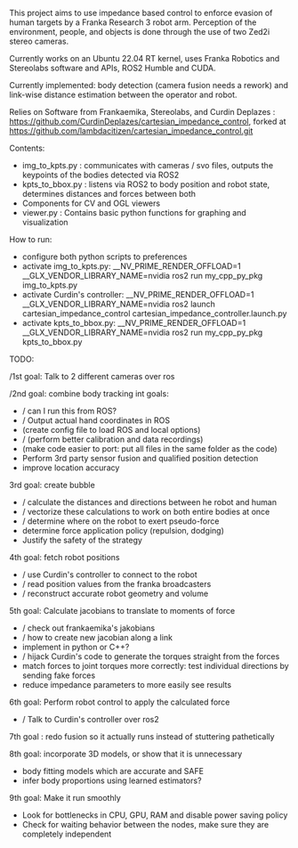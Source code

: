 This project aims to use impedance based control to enforce evasion of human targets by a Franka Research 3 robot arm.
Perception of the environment, people, and objects is done through the use of two Zed2i stereo cameras.

Currently works on an Ubuntu 22.04 RT kernel, uses Franka Robotics and Stereolabs software and APIs, ROS2 Humble and CUDA.

Currently implemented: body detection (camera fusion needs a rework) and link-wise distance estimation between the operator and robot.

Relies on Software from Frankaemika, Stereolabs, and Curdin Deplazes : https://github.com/CurdinDeplazes/cartesian_impedance_control,
forked at https://github.com/lambdacitizen/cartesian_impedance_control.git

Contents:
- img_to_kpts.py  : communicates with cameras / svo files, outputs the keypoints of the bodies detected via ROS2
- kpts_to_bbox.py : listens via ROS2 to body position and robot state, determines distances and forces between both
- Components for CV and OGL viewers
- viewer.py       : Contains basic python functions for graphing and visualization

How to run:

- configure both python scripts to preferences
- activate img_to_kpts.py: __NV_PRIME_RENDER_OFFLOAD=1 __GLX_VENDOR_LIBRARY_NAME=nvidia ros2 run my_cpp_py_pkg img_to_kpts.py
- activate Curdin's controller:
__NV_PRIME_RENDER_OFFLOAD=1 __GLX_VENDOR_LIBRARY_NAME=nvidia ros2 launch cartesian_impedance_control cartesian_impedance_controller.launch.py
- activate kpts_to_bbox.py: __NV_PRIME_RENDER_OFFLOAD=1 __GLX_VENDOR_LIBRARY_NAME=nvidia ros2 run my_cpp_py_pkg kpts_to_bbox.py

TODO:

/1st goal: Talk to 2 different cameras over ros

/2nd goal: combine body tracking
  int goals:
  - /  can I run this from ROS?
  - /  Output actual hand coordinates in ROS
  - (create config file to load ROS and local options)
  - /  (perform better calibration and data recordings)
  - (make code easier to port: put all files in the same folder as the code)
  - Perform 3rd party sensor fusion and qualified position detection
  - improve location accuracy

3rd goal: create bubble
  - /  calculate the distances and directions between he robot and human
  - /  vectorize these calculations to work on both entire bodies at once
  - /  determine where on the robot to exert pseudo-force
  - determine force application policy (repulsion, dodging)
  - Justify the safety of the strategy

4th goal: fetch robot positions
  - / use Curdin's controller to connect to the robot
  - / read position values from the franka broadcasters
  - / reconstruct accurate robot geometry and volume

5th goal: Calculate jacobians to translate to moments of force
  - / check out frankaemika's jakobians
  - / how to create new jacobian along a link
  - implement in python or C++?
  - / hijack Curdin's code to generate the torques straight from the forces
  - match forces to joint torques more correctly: test individual directions by sending fake forces
  - reduce impedance parameters to more easily see results

6th goal: Perform robot control to apply the calculated force
  -  / Talk to Curdin's controller over ros2

7th goal : redo fusion so it actually runs instead of stuttering pathetically

8th goal: incorporate 3D models, or show that it is unnecessary
  - body fitting models which are accurate and SAFE
  - infer body proportions using learned estimators?

9th goal: Make it run smoothly
  - Look for bottlenecks in CPU, GPU, RAM and disable power saving policy
  - Check for waiting behavior between the nodes, make sure they are completely independent

